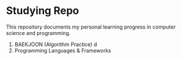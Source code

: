 # Studying Repo
This repository documents my personal learning progress in computer science and programming.
1. BAEKJOON (Algorithm Practice)
d
3. Programming Languages & Frameworks
